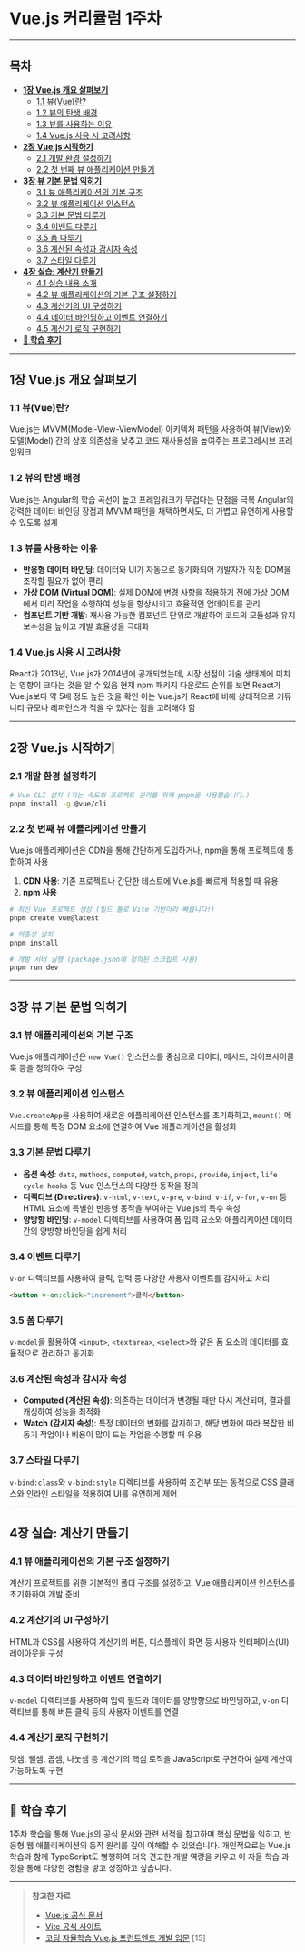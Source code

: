 # Vue.js 커리큘럼 1주차

---

## 목차

-   **[1장 Vue.js 개요 살펴보기](#1장-vuejs-개요-살펴보기)**
    -   [1.1 뷰(Vue)란?](#11-뷰vue란)
    -   [1.2 뷰의 탄생 배경](#12-뷰의-탄생-배경)
    -   [1.3 뷰를 사용하는 이유](#13-뷰를-사용하는-이유)
    -   [1.4 Vue.js 사용 시 고려사항](#14-vuejs-사용-시-고려사항)
-   **[2장 Vue.js 시작하기](#2장-vuejs-시작하기)**
    -   [2.1 개발 환경 설정하기](#21-개발-환경-설정하기)
    -   [2.2 첫 번째 뷰 애플리케이션 만들기](#22-첫-번째-뷰-애플리케이션-만들기)
-   **[3장 뷰 기본 문법 익히기](#3장-뷰-기본-문법-익히기)**
    -   [3.1 뷰 애플리케이션의 기본 구조](#31-뷰-애플리케이션의-기본-구조)
    -   [3.2 뷰 애플리케이션 인스턴스](#32-뷰-애플리케이션-인스턴스)
    -   [3.3 기본 문법 다루기](#33-기본-문법-다루기)
    -   [3.4 이벤트 다루기](#34-이벤트-다루기)
    -   [3.5 폼 다루기](#35-폼-다루기)
    -   [3.6 계산된 속성과 감시자 속성](#36-계산된-속성과-감시자-속성)
    -   [3.7 스타일 다루기](#37-스타일-다루기)
-   **[4장 실습: 계산기 만들기](#4장-실습-계산기-만들기)**
    -   [4.1 실습 내용 소개](#41-실습-내용-소개)
    -   [4.2 뷰 애플리케이션의 기본 구조 설정하기](#42-뷰-애플리케이션의-기본-구조-설정하기)
    -   [4.3 계산기의 UI 구성하기](#43-계산기의-ui-구성하기)
    -   [4.4 데이터 바인딩하고 이벤트 연결하기](#44-데이터-바인딩하고-이벤트-연결하기)
    -   [4.5 계산기 로직 구현하기](#45-계산기-로직-구현하기)
-   **[📝 학습 후기](#학습-후기)**

---

## 1장 Vue.js 개요 살펴보기

### 1.1 뷰(Vue)란?
Vue.js는 MVVM(Model-View-ViewModel) 아키텍처 패턴을 사용하여 뷰(View)와 모델(Model) 간의 상호 의존성을 낮추고 코드 재사용성을 높여주는 프로그레시브 프레임워크

### 1.2 뷰의 탄생 배경
Vue.js는 Angular의 학습 곡선이 높고 프레임워크가 무겁다는 단점을 극복
Angular의 강력한 데이터 바인딩 장점과 MVVM 패턴을 채택하면서도, 더 가볍고 유연하게 사용할 수 있도록 설계

### 1.3 뷰를 사용하는 이유
*   **반응형 데이터 바인딩**: 데이터와 UI가 자동으로 동기화되어 개발자가 직접 DOM을 조작할 필요가 없어 편리
*   **가상 DOM (Virtual DOM)**: 실제 DOM에 변경 사항을 적용하기 전에 가상 DOM에서 미리 작업을 수행하여 성능을 향상시키고 효율적인 업데이트를 관리
*   **컴포넌트 기반 개발**: 재사용 가능한 컴포넌트 단위로 개발하여 코드의 모듈성과 유지보수성을 높이고 개발 효율성을 극대화

### 1.4 Vue.js 사용 시 고려사항
React가 2013년, Vue.js가 2014년에 공개되었는데, 시장 선점이 기술 생태계에 미치는 영향이 크다는 것을 알 수 있음
현재 npm 패키지 다운로드 순위를 보면 React가 Vue.js보다 약 5배 정도 높은 것을 확인 
이는 Vue.js가 React에 비해 상대적으로 커뮤니티 규모나 레퍼런스가 적을 수 있다는 점을 고려해야 함

---

## 2장 Vue.js 시작하기

### 2.1 개발 환경 설정하기

```bash
# Vue CLI 설치 (저는 속도와 프로젝트 관리를 위해 pnpm을 사용했습니다.)
pnpm install -g @vue/cli
```

### 2.2 첫 번째 뷰 애플리케이션 만들기
Vue.js 애플리케이션은 CDN을 통해 간단하게 도입하거나, npm을 통해 프로젝트에 통합하여 사용

1.  **CDN 사용**: 기존 프로젝트나 간단한 테스트에 Vue.js를 빠르게 적용할 때 유용
2.  **npm 사용**

```bash
# 최신 Vue 프로젝트 생성 (빌드 툴로 Vite 기반이라 빠릅니다!)
pnpm create vue@latest

# 의존성 설치
pnpm install

# 개발 서버 실행 (package.json에 정의된 스크립트 사용)
pnpm run dev
```

---

## 3장 뷰 기본 문법 익히기

### 3.1 뷰 애플리케이션의 기본 구조
Vue.js 애플리케이션은 `new Vue()` 인스턴스를 중심으로 데이터, 메서드, 라이프사이클 훅 등을 정의하여 구성

### 3.2 뷰 애플리케이션 인스턴스
`Vue.createApp`을 사용하여 새로운 애플리케이션 인스턴스를 초기화하고, `mount()` 메서드를 통해 특정 DOM 요소에 연결하여 Vue 애플리케이션을 활성화

### 3.3 기본 문법 다루기
*   **옵션 속성**: `data`, `methods`, `computed`, `watch`, `props`, `provide`, `inject`, `life cycle hooks` 등 Vue 인스턴스의 다양한 동작을 정의
*   **디렉티브 (Directives)**: `v-html`, `v-text`, `v-pre`, `v-bind`, `v-if`, `v-for`, `v-on` 등 HTML 요소에 특별한 반응형 동작을 부여하는 Vue.js의 특수 속성
*   **양방향 바인딩**: `v-model` 디렉티브를 사용하여 폼 입력 요소와 애플리케이션 데이터 간의 양방향 바인딩을 쉽게 처리

### 3.4 이벤트 다루기
`v-on` 디렉티브를 사용하여 클릭, 입력 등 다양한 사용자 이벤트를 감지하고 처리

```html
<button v-on:click="increment">클릭</button>
```

### 3.5 폼 다루기
`v-model`을 활용하여 `<input>`, `<textarea>`, `<select>`와 같은 폼 요소의 데이터를 효율적으로 관리하고 동기화

### 3.6 계산된 속성과 감시자 속성
*   **Computed (계산된 속성)**: 의존하는 데이터가 변경될 때만 다시 계산되며, 결과를 캐싱하여 성능을 최적화
*   **Watch (감시자 속성)**: 특정 데이터의 변화를 감지하고, 해당 변화에 따라 복잡한 비동기 작업이나 비용이 많이 드는 작업을 수행할 때 유용

### 3.7 스타일 다루기
`v-bind:class`와 `v-bind:style` 디렉티브를 사용하여 조건부 또는 동적으로 CSS 클래스와 인라인 스타일을 적용하여 UI를 유연하게 제어

---

## 4장 실습: 계산기 만들기

### 4.1 뷰 애플리케이션의 기본 구조 설정하기
계산기 프로젝트를 위한 기본적인 폴더 구조를 설정하고, Vue 애플리케이션 인스턴스를 초기화하여 개발 준비

### 4.2 계산기의 UI 구성하기
HTML과 CSS를 사용하여 계산기의 버튼, 디스플레이 화면 등 사용자 인터페이스(UI) 레이아웃을 구성

### 4.3 데이터 바인딩하고 이벤트 연결하기
`v-model` 디렉티브를 사용하여 입력 필드와 데이터를 양방향으로 바인딩하고, `v-on` 디렉티브를 통해 버튼 클릭 등의 사용자 이벤트를 연결

### 4.4 계산기 로직 구현하기
덧셈, 뺄셈, 곱셈, 나눗셈 등 계산기의 핵심 로직을 JavaScript로 구현하여 실제 계산이 가능하도록 구현

---

## 📝 학습 후기

1주차 학습을 통해 Vue.js의 공식 문서와 관련 서적을 참고하며 핵심 문법을 익히고, 반응형 웹 애플리케이션의 동작 원리를 깊이 이해할 수 있었습니다. 개인적으로는 Vue.js 학습과 함께 TypeScript도 병행하여 더욱 견고한 개발 역량을 키우고 이 자율 학습 과정을 통해 다양한 경험을 쌓고 성장하고 싶습니다.

---

> **참고한 자료**
> *   [Vue.js 공식 문서](https://ko.vuejs.org/)
> *   [Vite 공식 사이트](https://ko.vite.dev/guide/)
> *   [코딩 자율학습 Vue.js 프런트엔드 개발 입문](https://github.com/gilbutITbook/080384/blob/master/README.md) [15]
